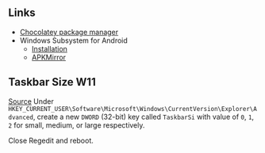 ```toc
```

## Links
- [Chocolatey package manager](https://chocolatey.org)
- Windows Subsystem for Android
	- [Installation](https://www.androidpolice.com/windows-11-apk-install-guide/)
	- [APKMirror](https://www.apkmirror.com/)



## Taskbar Size W11
[Source](https://www.tomshardware.com/how-to/change-taskbar-icon-size-windows-11)
Under `HKEY_CURRENT_USER\Software\Microsoft\Windows\CurrentVersion\Explorer\Advanced`, create a new `DWORD` (32-bit) key called `TaskbarSi` with value of `0`, `1`, `2` for small, medium, or large respectively.

Close Regedit and reboot.